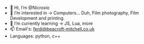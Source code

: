 - 👋 Hi, I’m @Nicroxio
- 👀 I’m interested in -> Computers... Duh, Film photography, Film Development and printing.
- 🌱 I’m currently learning -> JS, Lua, more
- 📫 Email's: ferdi@beacroft-mitchell.co.uk
- Languages: python, c++
